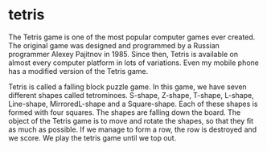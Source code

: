 # tetris

The Tetris game is one of the most popular computer games ever created. The original game was designed and programmed by a Russian programmer Alexey Pajitnov in 1985. Since then, Tetris is available on almost every computer platform in lots of variations. Even my mobile phone has a modified version of the Tetris game.

Tetris is called a falling block puzzle game. In this game, we have seven different shapes called tetrominoes. S-shape, Z-shape, T-shape, L-shape, Line-shape, MirroredL-shape and a Square-shape. Each of these shapes is formed with four squares. The shapes are falling down the board. The object of the Tetris game is to move and rotate the shapes, so that they fit as much as possible. If we manage to form a row, the row is destroyed and we score. We play the tetris game until we top out.
